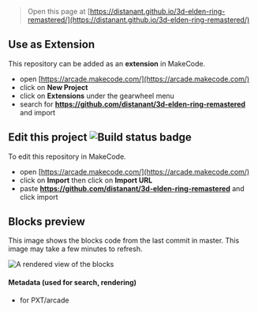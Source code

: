  


> Open this page at [https://distanant.github.io/3d-elden-ring-remastered/](https://distanant.github.io/3d-elden-ring-remastered/)

## Use as Extension

This repository can be added as an **extension** in MakeCode.

* open [https://arcade.makecode.com/](https://arcade.makecode.com/)
* click on **New Project**
* click on **Extensions** under the gearwheel menu
* search for **https://github.com/distanant/3d-elden-ring-remastered** and import

## Edit this project ![Build status badge](https://github.com/distanant/3d-elden-ring-remastered/workflows/MakeCode/badge.svg)

To edit this repository in MakeCode.

* open [https://arcade.makecode.com/](https://arcade.makecode.com/)
* click on **Import** then click on **Import URL**
* paste **https://github.com/distanant/3d-elden-ring-remastered** and click import

## Blocks preview

This image shows the blocks code from the last commit in master.
This image may take a few minutes to refresh.

![A rendered view of the blocks](https://github.com/distanant/3d-elden-ring-remastered/raw/master/.github/makecode/blocks.png)

#### Metadata (used for search, rendering)

* for PXT/arcade
<script src="https://makecode.com/gh-pages-embed.js"></script><script>makeCodeRender("{{ site.makecode.home_url }}", "{{ site.github.owner_name }}/{{ site.github.repository_name }}");</script>

